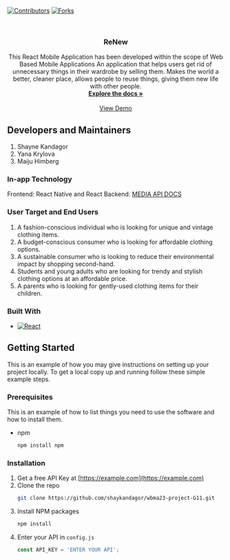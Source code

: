 [![Contributors][contributors-shield]][contributors-url]
[![Forks][forks-shield]][forks-url]

<!-- PROJECT LOGO -->
<br />
<div align="center">
  <a href="https://github.com/shaykandagor/wbma23-project-G11>
    <img src="images/logo.png" alt="Logo" width="80" height="80">
  </a>

<h3 align="center">ReNew</h3>

  <p align="center">
    This React Mobile Application has been developed within the scope of Web Based Mobile Applications
    An application that helps users get rid of unnecessary things in their wardrobe by selling them. Makes the world a better, cleaner place, allows people to reuse things, giving them new life with other people.
    <br />
    <a href="https://github.com/shaykandagor/wbma23-project-G11"><strong>Explore the docs »</strong></a>
    <br />
    <br />
    <a href="https://www.figma.com/proto/dzKQoXmxZIYYKZEXbQU9No/WBMA2023?node-id=46%3A3&scaling=min-zoom&page-id=0%3A1&starting-point-node-id=23%3A4">View Demo</a>
  </p>
</div>

## Developers and Maintainers
1. Shayne Kandagor
1. Yana Krylova
1. Maiju Himberg

### In-app Technology
Frontend: React Native and React
Backend: [MEDIA API DOCS](https://media.mw.metropolia.fi/wbma/docs/)

### User Target and End Users
1. A fashion-conscious individual who is looking for unique and vintage clothing items.
1. A budget-conscious consumer who is looking for affordable clothing options.
1. A sustainable consumer who is looking to reduce their environmental impact by shopping second-hand.
1. Students and young adults who are looking for trendy and stylish clothing options at an affordable price.
1. A parents who is looking for gently-used clothing items for their children.

<!-- ABOUT THE PROJECT -->

### Built With
* [![React][React.js]][React-url]

<!-- GETTING STARTED -->
## Getting Started

This is an example of how you may give instructions on setting up your project locally.
To get a local copy up and running follow these simple example steps.

### Prerequisites

This is an example of how to list things you need to use the software and how to install them.
* npm
  ```sh
  npm install npm
  ```

### Installation

1. Get a free API Key at [https://example.com](https://example.com)
2. Clone the repo
   ```sh
   git clone https://github.com/shaykandagor/wbma23-project-G11.git
   ```
3. Install NPM packages
   ```sh
   npm install
   ```
4. Enter your API in `config.js`
   ```js
   const API_KEY = 'ENTER YOUR API';
   ```

<!-- MARKDOWN LINKS & IMAGES -->
<!-- https://www.markdownguide.org/basic-syntax/#reference-style-links -->
[contributors-shield]: https://img.shields.io/github/contributors/github_username/repo_name.svg?style=for-the-badge
[contributors-url]: https://github.com/shaykandagor/wbma23-project-G11/graphs/contributors
[forks-shield]: https://img.shields.io/github/forks/github_username/repo_name.svg?style=for-the-badge
[forks-url]: https://github.com/shaykandagor/wbma23-project-G11/network/members
[React.js]: https://img.shields.io/badge/React-20232A?style=for-the-badge&logo=react&logoColor=61DAFB
[React-url]: https://reactjs.org/

